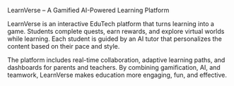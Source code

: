  LearnVerse – A Gamified AI-Powered Learning Platform

LearnVerse is an interactive EduTech platform that turns learning into a game. Students complete quests, earn rewards, and explore virtual worlds while learning. Each student is guided by an AI tutor that personalizes the content based on their pace and style.

The platform includes real-time collaboration, adaptive learning paths, and dashboards for parents and teachers. By combining gamification, AI, and teamwork, LearnVerse makes education more engaging, fun, and effective.




